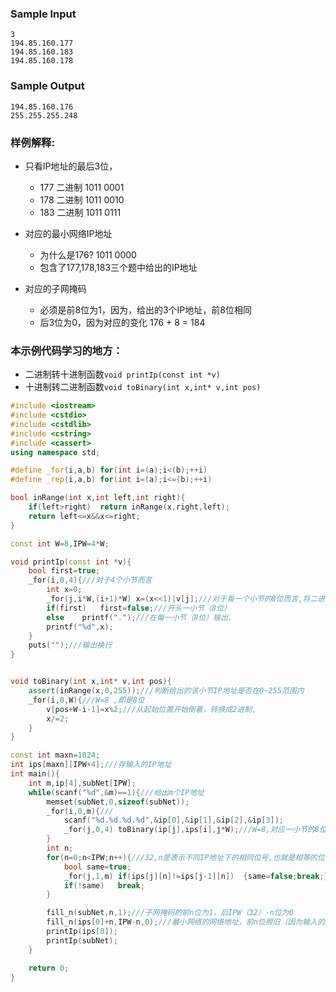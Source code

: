 
### Sample Input
```
3
194.85.160.177
194.85.160.183
194.85.160.178
```
### Sample Output
```
194.85.160.176
255.255.255.248
```

### 样例解释:
* 只看IP地址的最后3位，
    * 177 二进制 1011 0001
    * 178 二进制 1011 0010
    * 183 二进制 1011 0111
    
* 对应的最小网络IP地址
    * 为什么是176?   1011 0000
    * 包含了177,178,183三个题中给出的IP地址
    
* 对应的子网掩码
    * 必须是前8位为1，因为，给出的3个IP地址，前8位相同
    * 后3位为0，因为对应的变化 176 + 8 = 184 
    

### 本示例代码学习的地方：
* 二进制转十进制函数```void printIp(const int *v) ```
* 十进制转二进制函数```void toBinary(int x,int* v,int pos)```
    
```cpp
#include <iostream>
#include <cstdio>
#include <cstdlib>
#include <cstring>
#include <cassert>
using namespace std;

#define _for(i,a,b) for(int i=(a);i<(b);++i)
#define _rep(i,a,b) for(int i=(a);i<=(b);++i)

bool inRange(int x,int left,int right){
    if(left>right)  return inRange(x,right,left);
    return left<=x&&x<=right;
}

const int W=8,IPW=4*W;

void printIp(const int *v){
    bool first=true;
    _for(i,0,4){///对于4个小节而言
        int x=0;
        _for(j,i*W,(i+1)*W) x=(x<<1)|v[j];///对于每一个小节的8位而言,将二进制转换成十进制
        if(first)   first=false;///开头一小节（8位）
        else    printf(".");///在每一小节（8位）输出.
        printf("%d",x);
    }
    puts("");///输出换行
}


void toBinary(int x,int* v,int pos){
    assert(inRange(x,0,255));///判断给出的该小节IP地址是否在0~255范围内
    _for(i,0,W){///W=8 ,即是8位
        v[pos+W-i-1]=x%2;///从起始位置开始倒着，转换成2进制,
        x/=2;
    }
}

const int maxn=1024;
int ips[maxn][IPW+4];///存输入的IP地址
int main(){
    int m,ip[4],subNet[IPW];
    while(scanf("%d",&m)==1){///给出m个IP地址
        memset(subNet,0,sizeof(subNet));
        _for(i,0,m){///
            scanf("%d.%d.%d.%d",&ip[0],&ip[1],&ip[2],&ip[3]);
            _for(j,0,4) toBinary(ip[j],ips[i],j*W);///W=8,对应一小节的8位
        }
        int n;
        for(n=0;n<IPW;n++){///32,n是表示不同IP地址下的相同位号,也就是相等的位置
            bool same=true;
            _for(j,1,m) if(ips[j][n]!=ips[j-1][n])  {same=false;break;}///判断是前多少位IP地址相同
            if(!same)   break;
        }

        fill_n(subNet,n,1);///子网掩码的前n位为1，后IPW（32）-n位为0
        fill_n(ips[0]+n,IPW-n,0);///最小网络的网络地址，前n位照旧（因为输入的所有IP地址都相同），后IPW(32)-n位为0，也就是最小网络的网络地址
        printIp(ips[0]);
        printIp(subNet);
    }

    return 0;
}

```

